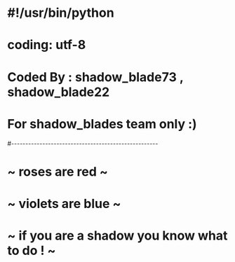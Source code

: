 # #!/usr/bin/python
# coding: utf-8
# Coded By : shadow_blade73 , shadow_blade22
# For shadow_blades team only :)
#----------------------------------------------------
# ~ roses are red ~ 
# ~ violets are blue ~
# ~ if you are a shadow you know what to do ! ~
